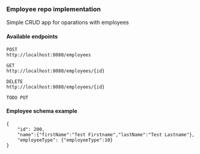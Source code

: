 ### Employee repo implementation

Simple CRUD app for oparations with employees

#### Available endpoints
````
POST
http://localhost:8080/employees

GET
http://localhost:8080/employees/{id}

DELETE 
http://localhost:8080/employees/{id}

TODO PUT

````

#### Employee schema example

````
{
	"id": 200,
	"name":{"firstName":"Test Firstname","lastName":"Test Lastname"},
	"employeeType": {"employeeType":10}
}
````
